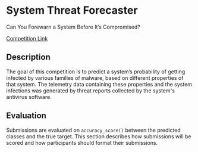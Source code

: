 # System Threat Forecaster

Can You Forewarn a System Before It’s Compromised?

[Competition Link](https://www.kaggle.com/competitions/System-Threat-Forecaster)

## Description

The goal of this competition is to predict a system’s probability of getting infected by various families of malware, based on different properties of that system. The telemetry data containing these properties and the system infections was generated by threat reports collected by the system's antivirus software.

## Evaluation

Submissions are evaluated on `accuracy_score()` between the predicted classes and the true target. This section describes how submissions will be scored and how participants should format their submissions.
